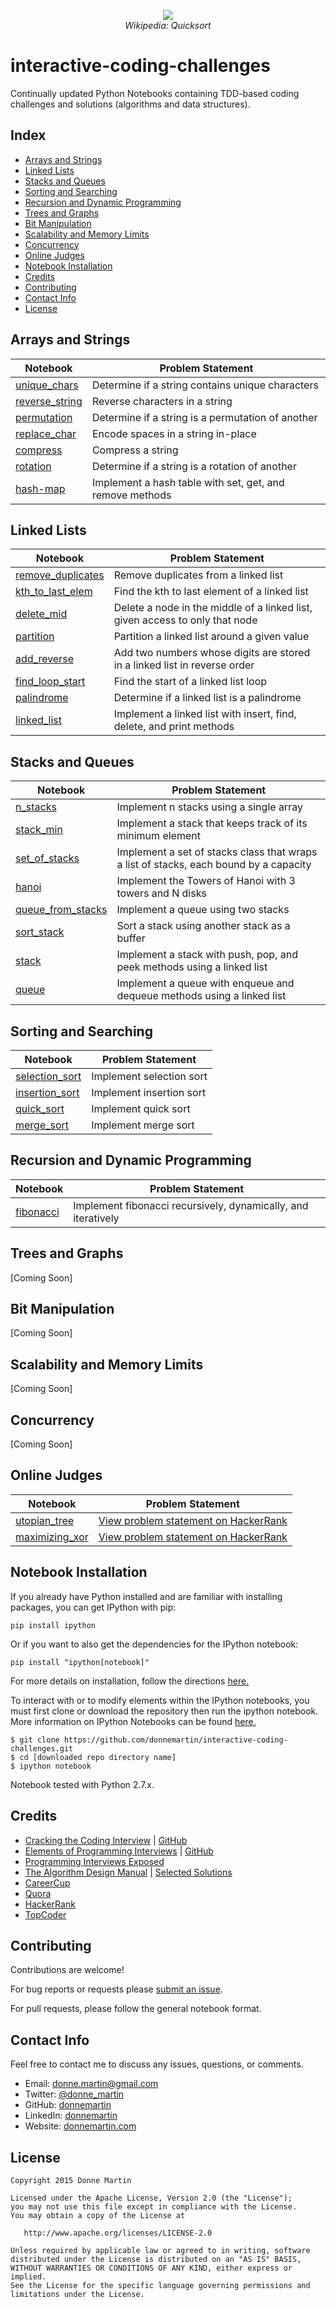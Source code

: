 <p align="center">
  <img src="http://upload.wikimedia.org/wikipedia/commons/6/6a/Sorting_quicksort_anim.gif">
  <br/>
  <i>Wikipedia: Quicksort</i>
</p>

interactive-coding-challenges
============

Continually updated Python Notebooks containing TDD-based coding challenges and solutions (algorithms and data structures).

## Index

* [Arrays and Strings](#arrays-and-strings)
* [Linked Lists](#linked-lists)
* [Stacks and Queues](#stacks-and-queues)
* [Sorting and Searching](#sorting-and-searching)
* [Recursion and Dynamic Programming](#recursion-and-dynamic-programming)
* [Trees and Graphs](#trees-and-graphs)
* [Bit Manipulation](#bit-manipulation)
* [Scalability and Memory Limits](#scalability-and-memory-limits)
* [Concurrency](#concurrency)
* [Online Judges](#online-judges)
* [Notebook Installation](#notebook-installation)
* [Credits](#credits)
* [Contributing](#contributing)
* [Contact Info](#contact-info)
* [License](#license)

## Arrays and Strings

| Notebook | Problem Statement |
|--------------------------------------------------------------------------------------------------------------|--------------------------------------------------------------------------------------------------------------------------------------------|
| [unique_chars](http://nbviewer.ipython.org/github/donnemartin/interactive-coding-challenges/blob/master/arrays_strings/unique_chars/unique_chars_solution.ipynb) | Determine if a string contains unique characters |
| [reverse_string](http://nbviewer.ipython.org/github/donnemartin/interactive-coding-challenges/blob/master/arrays_strings/reverse_string/reverse_string_solution.ipynb) | Reverse characters in a string |
| [permutation](http://nbviewer.ipython.org/github/donnemartin/interactive-coding-challenges/blob/master/arrays_strings/permutation/permutation_solution.ipynb) | Determine if a string is a permutation of another |
| [replace_char](http://nbviewer.ipython.org/github/donnemartin/interactive-coding-challenges/blob/master/arrays_strings/replace_char/replace_char_solution.ipynb) | Encode spaces in a string in-place |
| [compress](http://nbviewer.ipython.org/github/donnemartin/interactive-coding-challenges/blob/master/arrays_strings/compress/compress_solution.ipynb) | Compress a string |
| [rotation](http://nbviewer.ipython.org/github/donnemartin/interactive-coding-challenges/blob/master/arrays_strings/rotation/rotation_solution.ipynb) | Determine if a string is a rotation of another |
| [hash-map](http://nbviewer.ipython.org/github/donnemartin/interactive-coding-challenges/blob/master/arrays_strings/hash_map/hash_map_solution.ipynb) | Implement a hash table with set, get, and remove methods |

## Linked Lists

| Notebook | Problem Statement |
|--------------------------------------------------------------------------------------------------------------|--------------------------------------------------------------------------------------------------------------------------------------------|
| [remove_duplicates](http://nbviewer.ipython.org/github/donnemartin/interactive-coding-challenges/blob/master/linked_lists/remove_duplicates/remove_duplicates_solution.ipynb) | Remove duplicates from a linked list |
| [kth_to_last_elem](http://nbviewer.ipython.org/github/donnemartin/interactive-coding-challenges/blob/master/linked_lists/kth_to_last_elem/kth_to_last_elem_solution.ipynb) | Find the kth to last element of a linked list |
| [delete_mid](http://nbviewer.ipython.org/github/donnemartin/interactive-coding-challenges/blob/master/linked_lists/delete_mid/delete_mid_solution.ipynb) | Delete a node in the middle of a linked list, given access to only that node |
| [partition](http://nbviewer.ipython.org/github/donnemartin/interactive-coding-challenges/blob/master/linked_lists/partition/partition_solution.ipynb) | Partition a linked list around a given value |
| [add_reverse](http://nbviewer.ipython.org/github/donnemartin/interactive-coding-challenges/blob/master/linked_lists/add_reverse/add_reverse_solution.ipynb) | Add two numbers whose digits are stored in a linked list in reverse order |
| [find_loop_start](http://nbviewer.ipython.org/github/donnemartin/interactive-coding-challenges/blob/master/linked_lists/find_loop_start/find_loop_start_solution.ipynb) | Find the start of a linked list loop |
| [palindrome](http://nbviewer.ipython.org/github/donnemartin/interactive-coding-challenges/blob/master/linked_lists/palindrome/palindrome_solution.ipynb) | Determine if a linked list is a palindrome |
| [linked_list](http://nbviewer.ipython.org/github/donnemartin/interactive-coding-challenges/blob/master/linked_lists/linked_list/linked_list_solution.ipynb) | Implement a linked list with insert, find, delete, and print methods |

## Stacks and Queues

| Notebook | Problem Statement |
|--------------------------------------------------------------------------------------------------------------|--------------------------------------------------------------------------------------------------------------------------------------------|
| [n_stacks](http://nbviewer.ipython.org/github/donnemartin/interactive-coding-challenges/blob/master/stacks_queues/n_stacks/n_stacks_solution.ipynb) | Implement n stacks using a single array |
| [stack_min](http://nbviewer.ipython.org/github/donnemartin/interactive-coding-challenges/blob/master/stacks_queues/stack_min/stack_min_solution.ipynb) | Implement a stack that keeps track of its minimum element |
| [set_of_stacks](http://nbviewer.ipython.org/github/donnemartin/interactive-coding-challenges/blob/master/stacks_queues/set_of_stacks/set_of_stacks_solution.ipynb) | Implement a set of stacks class that wraps a list of stacks, each bound by a capacity |
| [hanoi](http://nbviewer.ipython.org/github/donnemartin/interactive-coding-challenges/blob/master/stacks_queues/hanoi/hanoi_solution.ipynb) | Implement the Towers of Hanoi with 3 towers and N disks |
| [queue_from_stacks](http://nbviewer.ipython.org/github/donnemartin/interactive-coding-challenges/blob/master/stacks_queues/queue_from_stacks/queue_from_stacks_solution.ipynb) | Implement a queue using two stacks |
| [sort_stack](http://nbviewer.ipython.org/github/donnemartin/interactive-coding-challenges/blob/master/stacks_queues/sort_stack/sort_stack_solution.ipynb) | Sort a stack using another stack as a buffer |
| [stack](http://nbviewer.ipython.org/github/donnemartin/interactive-coding-challenges/blob/master/stacks_queues/stack/stack_solution.ipynb) | Implement a stack with push, pop, and peek methods using a linked list |
| [queue](http://nbviewer.ipython.org/github/donnemartin/interactive-coding-challenges/blob/master/stacks_queues/queue_list/queue_list_solution.ipynb) | Implement a queue with enqueue and dequeue methods using a linked list |

## Sorting and Searching

| Notebook | Problem Statement |
|--------------------------------------------------------------------------------------------------------------|--------------------------------------------------------------------------------------------------------------------------------------------|
| [selection_sort](http://nbviewer.ipython.org/github/donnemartin/interactive-coding-challenges/blob/master/sorting_searching/selection_sort/selection_sort_solution.ipynb#) | Implement selection sort |
| [insertion_sort](http://nbviewer.ipython.org/github/donnemartin/interactive-coding-challenges/blob/master/sorting_searching/insertion_sort/insertion_sort_solution.ipynb#) | Implement insertion sort |
| [quick_sort](http://nbviewer.ipython.org/github/donnemartin/interactive-coding-challenges/blob/master/sorting_searching/quick_sort/quick_sort_solution.ipynb#) | Implement quick sort |
| [merge_sort](http://nbviewer.ipython.org/github/donnemartin/interactive-coding-challenges/blob/master/sorting_searching/merge_sort/merge_sort_solution.ipynb#) | Implement merge sort |

## Recursion and Dynamic Programming

| Notebook | Problem Statement |
|--------------------------------------------------------------------------------------------------------------|--------------------------------------------------------------------------------------------------------------------------------------------|
| [fibonacci](http://nbviewer.ipython.org/github/donnemartin/interactive-coding-challenges/blob/master/recursion_dynamic/fibonacci/fibonacci_solution.ipynb#) | Implement fibonacci recursively, dynamically, and iteratively |

## Trees and Graphs

[Coming Soon]

## Bit Manipulation

[Coming Soon]

## Scalability and Memory Limits

[Coming Soon]

## Concurrency

[Coming Soon]

## Online Judges

| Notebook | Problem Statement |
|--------------------------------------------------------------------------------------------------------------|--------------------------------------------------------------------------------------------------------------------------------------------|
| [utopian_tree](http://nbviewer.ipython.org/github/donnemartin/interactive-coding-challenges/blob/master/online_judges/utopian_tree/utopian_tree_solution.ipynb) | [View problem statement on HackerRank](https://www.hackerrank.com/challenges/utopian-tree) |
| [maximizing_xor](http://nbviewer.ipython.org/github/donnemartin/interactive-coding-challenges/blob/master/online_judges/maximizing_xor/maximizing_xor_solution.ipynb) | [View problem statement on HackerRank](https://www.hackerrank.com/challenges/maximizing-xor) |

## Notebook Installation

If you already have Python installed and are familiar with installing packages, you can get IPython with pip:

```
pip install ipython
```

Or if you want to also get the dependencies for the IPython notebook:

```
pip install "ipython[notebook]"
```

For more details on installation, follow the directions [here.](http://ipython.org/install.html)

To interact with or to modify elements within the IPython notebooks, you must first clone or download the repository then run the ipython notebook.  More information on IPython Notebooks can be found [here.](http://ipython.org/notebook.html)

```
$ git clone https://github.com/donnemartin/interactive-coding-challenges.git
$ cd [downloaded repo directory name]
$ ipython notebook
```

Notebook tested with Python 2.7.x.

## Credits

* [Cracking the Coding Interview](http://www.amazon.com/Cracking-Coding-Interview-Programming-Questions/dp/098478280X) | [GitHub](https://github.com/gaylemcd/ctci)
* [Elements of Programming Interviews](http://www.amazon.com/Elements-Programming-Interviews-Insiders-Guide/dp/1479274836) | [GitHub](https://github.com/epibook/epibook.github.io)
* [Programming Interviews Exposed](http://www.amazon.com/gp/product/1118261364/)
* [The Algorithm Design Manual](http://www.amazon.com/Algorithm-Design-Manual-Steve-Skiena/dp/0387948600) | [Selected Solutions](http://www.algorithm.cs.sunysb.edu/algowiki/index.php/The_Algorithms_Design_Manual_(Second_Edition))
* [CareerCup](http://www.careercup.com/)
* [Quora](http://www.quora.com/)
* [HackerRank](https://www.hackerrank.com)
* [TopCoder](https://www.topcoder.com/)

## Contributing

Contributions are welcome!

For bug reports or requests please [submit an issue](https://github.com/donnemartin/data-science-ipython-notebooks/issues).

For pull requests, please follow the general notebook format.

## Contact Info

Feel free to contact me to discuss any issues, questions, or comments.

* Email: [donne.martin@gmail.com](mailto:donne.martin@gmail.com)
* Twitter: [@donne_martin](https://twitter.com/donne_martin)
* GitHub: [donnemartin](https://github.com/donnemartin)
* LinkedIn: [donnemartin](https://www.linkedin.com/in/donnemartin)
* Website: [donnemartin.com](http://donnemartin.com)

## License

    Copyright 2015 Donne Martin

    Licensed under the Apache License, Version 2.0 (the "License");
    you may not use this file except in compliance with the License.
    You may obtain a copy of the License at

       http://www.apache.org/licenses/LICENSE-2.0

    Unless required by applicable law or agreed to in writing, software
    distributed under the License is distributed on an "AS IS" BASIS,
    WITHOUT WARRANTIES OR CONDITIONS OF ANY KIND, either express or implied.
    See the License for the specific language governing permissions and
    limitations under the License.
